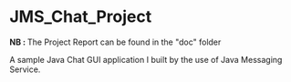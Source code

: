 # JMS_Chat_Project

<B>NB : </B> The Project Report can be found in the "doc" folder 

A sample Java Chat GUI application I built by the use of Java Messaging Service.
